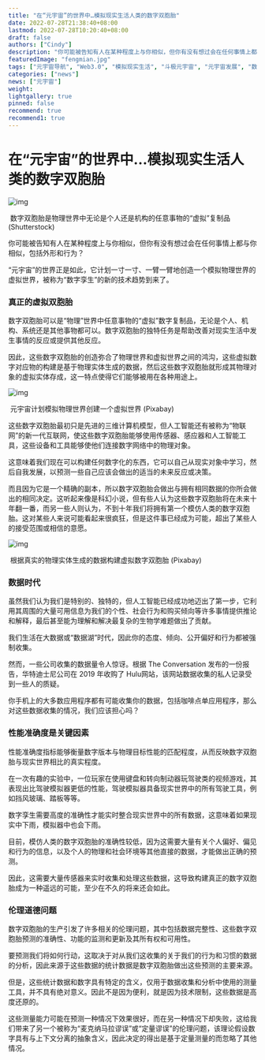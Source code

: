 ```yaml
---
title: "在“元宇宙”的世界中…模拟现实生活人类的数字双胞胎"
date: 2022-07-28T21:38:40+08:00
lastmod: 2022-07-28T10:20:40+08:00
draft: false
authors: ["Cindy"]
description: "你可能被告知有人在某种程度上与你相似，但你有没有想过会在任何事情上都与你相似，包括外形和行为？"
featuredImage: "fengmian.jpg"
tags: ["元宇宙导航", "Web3.0", "模拟现实生活", "斗极元宇宙", "元宇宙发展", "数字双胞胎"]
categories: ["news"]
news: ["元宇宙"]
weight: 
lightgallery: true
pinned: false
recommend: true
recommend1: true
---
```


# 在“元宇宙”的世界中…模拟现实生活人类的数字双胞胎

![img](https://chinese.aljazeera.net/wp-content/uploads/2022/07/21-1.jpg?resize=770%2C513)

​                                                           数字双胞胎是物理世界中无论是个人还是机构的任意事物的“虚拟”复制品 (Shutterstock)

你可能被告知有人在某种程度上与你相似，但你有没有想过会在任何事情上都与你相似，包括外形和行为？

“元宇宙”的世界正是如此，它计划一寸一寸、一臂一臂地创造一个模拟物理世界的虚拟世界，被称为“数字孪生”的新的技术趋势到来了。

### 真正的虚拟双胞胎

数字双胞胎可以是“物理”世界中任意事物的“虚拟”数字复制品，无论是个人、机构、系统还是其他事物都可以。数字双胞胎的独特任务是帮助改善对现实生活中发生事情的反应或提供其他反应。

因此，这些数字双胞胎的创造弥合了物理世界和虚拟世界之间的鸿沟，这些虚拟数字对应物的构建是基于物理实体生成的数据，然后这些数字双胞胎就形成其物理对象的虚拟实体存成，这一特点使得它们能够被用在各种用途上。

![img](https://chinese.aljazeera.net/wp-content/uploads/2022/07/22-1.jpg?w=770&resize=770%2C513)

​                                                                                        元宇宙计划模拟物理世界创建一个虚拟世界 (Pixabay)

这些数字双胞胎最初只是先进的三维计算机模型，但人工智能还有被称为“物联网”的新一代互联网，使这些数字双胞胎能够使用传感器、感应器和人工智能工具，这些设备和工具能够使他们连接数字网络中的物理对象。

这意味着我们现在可以构建任何数字化的东西，它可以自己从现实对象中学习，然后自我发展，以预测一些自己应该会做出的适当的未来反应或决策。

而且因为它是一个精确的副本，所以数字双胞胎会做出与拥有相同数据的你所会做出的相同决定。这听起来像是科幻小说，但有些人认为这些数字双胞胎将在未来十年翻一番，而另一些人则认为，不到十年我们将拥有第一个模仿人类的数字双胞胎。这对某些人来说可能看起来很疯狂，但是这件事已经成为可能，超出了某些人的接受范围或相信的意愿。

![img](https://chinese.aljazeera.net/wp-content/uploads/2022/07/23-1.jpg?w=770&resize=770%2C513)

​                                                                                   根据真实的物理实体生成的数据构建虚拟数字双胞胎 (Pixabay)

### 数据时代

虽然我们认为我们是特别的、独特的，但人工智能已经成功地迈出了第一步，它利用其周围的大量可用信息为我们的个性、社会行为和购买倾向等许多事情提供推论和解释，最后甚至能为理解和解决最复杂的生物学难题做出了贡献。

我们生活在大数据或“数据湖”时代，因此你的态度、倾向、公开偏好和行为都被强制收集。

然而，一些公司收集的数据量令人惊讶。根据 The Conversation 发布的一份报告，华特迪士尼公司在 2019 年收购了 Hulu网站，该网站数据收集的私人记录受到一些人的质疑。

你手机上的大多数应用程序都有可能收集你的数据，包括咖啡点单应用程序，那么对这些数据收集的情况，我们应该担心吗？

### 性能准确度是关键因素

性能准确度指标能够衡量数字版本与物理目标性能的匹配程度，从而反映数字双胞胎与现实世界相比的真实程度。

在一次有趣的实验中，一位玩家在使用键盘和转向制动器玩驾驶类的视频游戏，其表现出比驾驶模拟器更低的性能，驾驶模拟器具备现实世界中的所有驾驶工具，例如挡风玻璃、踏板等等。

数字孪生需要高度的准确性才能实时整合现实世界中的所有数据，这意味着如果现实中下雨，模拟器中也会下雨。

目前，模仿人类的数字双胞胎的准确性较低，因为这需要大量有关个人偏好、偏见和行为的信息，以及个人的物理和社会环境等其他直接的数据，才能做出正确的预测。

因此，这需要大量传感器来实时收集和处理这些数据，这导致构建真正的数字双胞胎成为一种遥远的可能，至少在不久的将来还会如此。

### 伦理道德问题

数字双胞胎的生产引发了许多相关的伦理问题，其中包括数据完整性、这些数字双胞胎预测的准确性、功能的监测和更新及其所有权和可用性。

要预测我们将如何行动，这取决于对从我们这收集的关于我们的行为和习惯的数据的分析，因此来源于这些数据的统计数据是数字双胞胎做出这些预测的主要来源。

但是，这些统计数据和数字具有特定的含义，仅用于数据收集和分析中使用的测量工具，并不具有绝对意义。因此不是因为便利，就是因为技术限制，这些数据是高度还原的。

这些测量能力可能在预测一种情况下效果很好，而在另一种情况下却失败，这给我们带来了另一个被称为“麦克纳马拉谬误”或“定量谬误”的伦理问题，该理论假设数字具有与上下文分离的抽象含义，因此决定的得出是基于定量测量的而忽略了其他情况。